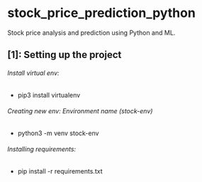 # stock_price_prediction_python
Stock price analysis and prediction using Python and ML. 

##  [1]: Setting up the project

###### Install virtual env:
- pip3 install virtualenv

###### Creating new env: Environment name (stock-env)
- python3 -m venv stock-env

###### Installing requirements:
- pip install -r requirements.txt
